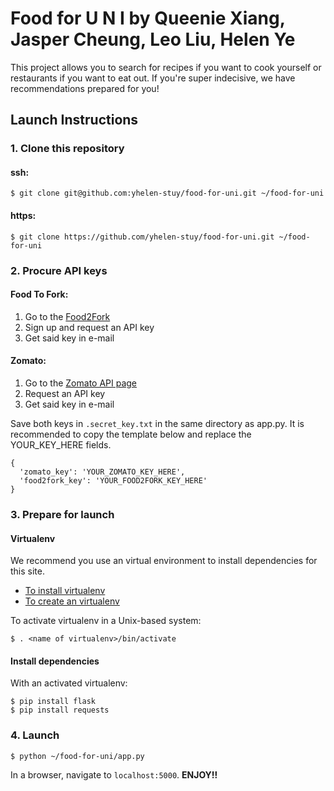 # Food for U N I by Queenie Xiang, Jasper Cheung, Leo Liu, Helen Ye
This project allows you to search for recipes if you want to cook yourself or restaurants if you want to eat out. If you're super indecisive, we have recommendations prepared for you!

## Launch Instructions

### 1. Clone this repository

#### ssh:

```
$ git clone git@github.com:yhelen-stuy/food-for-uni.git ~/food-for-uni
```

#### https:

```
$ git clone https://github.com/yhelen-stuy/food-for-uni.git ~/food-for-uni
```

### 2. Procure API keys

#### Food To Fork:

1. Go to the [Food2Fork](https://food2fork.com/about/api)
2. Sign up and request an API key
3. Get said key in e-mail

#### Zomato:

1. Go to the [Zomato API page](https://developers.zomato.com/api)
2. Request an API key
3. Get said key in e-mail

Save both keys in `.secret_key.txt` in the same directory as app.py.
It is recommended to copy the template below and replace the YOUR_KEY_HERE fields.

```
{
  'zomato_key': 'YOUR_ZOMATO_KEY_HERE',
  'food2fork_key': 'YOUR_FOOD2FORK_KEY_HERE'
}
```

### 3. Prepare for launch

#### Virtualenv

We recommend you use an virtual environment to install dependencies for this site.

* [To install virtualenv](https://virtualenv.pypa.io/en/stable/installation/)
* [To create an virtualenv](https://virtualenv.pypa.io/en/stable/reference/#virtualenv-command)

To activate virtualenv in a Unix-based system:

```
$ . <name of virtualenv>/bin/activate
```

#### Install dependencies

With an activated virtualenv:

```
$ pip install flask
$ pip install requests
```

### 4. Launch

```
$ python ~/food-for-uni/app.py
```

In a browser, navigate to `localhost:5000`. **ENJOY!!**
